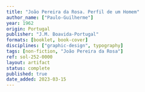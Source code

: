 ```yaml
---
title: "João Pereira da Rosa. Perfil de um Homem"
author_name: ["Paulo-Guilherme"]
year: 1962
origin: Portugal
publisher: "J.M. Boavida-Portugal"
formats: [booklet, book-cover]
disciplines: ["graphic-design", typography]
tags: [non-fiction, "João Pereira da Rosa"]
ref: sol-252-0000
layout: artifact
status: complete
published: true
date_added: 2023-03-15
---
```

